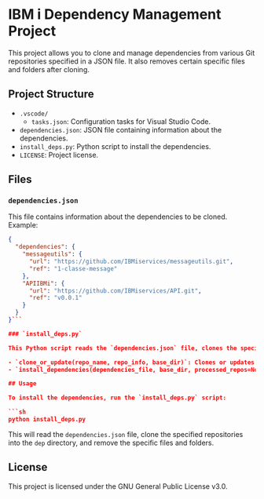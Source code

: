 # IBM i Dependency Management Project

This project allows you to clone and manage dependencies from various Git repositories specified in a JSON file. It also removes certain specific files and folders after cloning.

## Project Structure

- `.vscode/`
  - `tasks.json`: Configuration tasks for Visual Studio Code.
- `dependencies.json`: JSON file containing information about the dependencies.
- `install_deps.py`: Python script to install the dependencies.
- `LICENSE`: Project license.

## Files

### `dependencies.json`

This file contains information about the dependencies to be cloned. Example:

```json
{
  "dependencies": {
    "messageutils": {
      "url": "https://github.com/IBMiservices/messageutils.git",
      "ref": "1-classe-message"
    },
    "APIIBMi": {
      "url": "https://github.com/IBMiservices/API.git",
      "ref": "v0.0.1"
    }
  }
}```

### `install_deps.py`

This Python script reads the `dependencies.json` file, clones the specified repositories, and removes certain specific files and folders after cloning. Here is an overview of the main functions:

- `clone_or_update(repo_name, repo_info, base_dir)`: Clones or updates a Git repository, then removes certain specific files and folders.
- `install_dependencies(dependencies_file, base_dir, processed_repos=None)`: Installs the dependencies specified in the JSON file, handling nested dependencies.

## Usage

To install the dependencies, run the `install_deps.py` script:

```sh
python install_deps.py
```

This will read the `dependencies.json` file, clone the specified repositories into the `dep` directory, and remove the specific files and folders.

## License

This project is licensed under the GNU General Public License v3.0.
